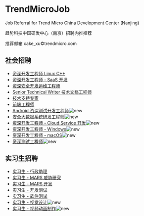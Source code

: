 # TrendMicroJob

Job Referral for Trend Micro China Development Center (Nanjing)

趋势科技中国研发中心（南京）招聘内推推荐

推荐邮箱 cake_xu©trendmicro.com


## 社会招聘

- [资深开发工程师 Linux C++](social/1.md)
- [资深开发工程师 - SaaS 开发](social/2.md)
- [资深安全开发运维工程师](social/3.md)
- [Senior Technical Writer 技术文档工程师](social/4.md)
- [技术支持专家](social/6.md)
- [前端工程师](social/7.md)
- [Android 资深测试开发工程师](social/8.md)![new](https://img.shields.io/badge/new-brightengreen)
- [安全大数据系统研发工程师](social/9.md)![new](https://img.shields.io/badge/new-brightengreen)
- [资深开发工程师 - Cloud Service 开发](social/10.md)![new](https://img.shields.io/badge/new-brightengreen)
- [资深开发工程师 - Windows](social/11.md)![new](https://img.shields.io/badge/new-brightengreen)
- [资深开发工程师 - macOS](social/12.md)![new](https://img.shields.io/badge/new-brightengreen)
- [资深测试工程师](social/13.md)![new](https://img.shields.io/badge/new-brightengreen)


## 实习生招聘

- [实习生 - 行政助理](intern/2.md)
- [实习生 - MARS 威胁研究](intern/3.md)
- [实习生 - MARS 开发](intern/4.md)
- [实习生 - 开发测试](intern/5.md)
- [实习生 - 软件测试](intern/6.md)
- [实习生 - 视觉设计](intern/7.md)![new](https://img.shields.io/badge/new-brightengreen)
- [实习生 - 视频动画制作](intern/8.md)![new](https://img.shields.io/badge/new-brightengreen)